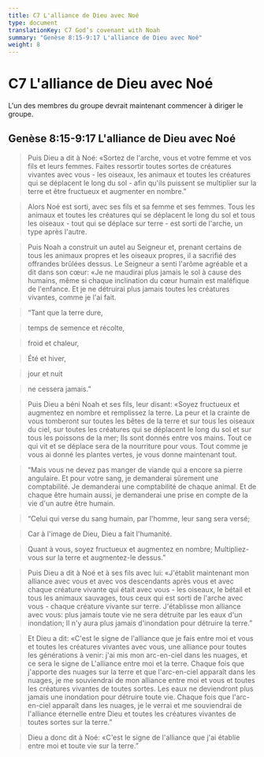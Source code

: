 ```yaml
---
title: C7 L'alliance de Dieu avec Noé
type: document
translationKey: C7 God’s covenant with Noah
summary: "Genèse 8:15-9:17 L'alliance de Dieu avec Noé"
weight: 8
---
```

# C7 L'alliance de Dieu avec Noé

L'un des membres du groupe devrait maintenant commencer à diriger le groupe.

## Genèse 8:15-9:17 L'alliance de Dieu avec Noé

>   Puis Dieu a dit à Noé: «Sortez de l'arche, vous et votre femme et vos fils et leurs femmes. Faites ressortir toutes sortes de créatures vivantes avec vous - les oiseaux, les animaux et toutes les créatures qui se déplacent le long du sol - afin qu'ils puissent se multiplier sur la terre et être fructueux et augmenter en nombre.”

>   Alors Noé est sorti, avec ses fils et sa femme et ses femmes. Tous les animaux et toutes les créatures qui se déplacent le long du sol et tous les oiseaux - tout qui se déplace sur terre - est sorti de l'arche, un type après l'autre.

>   Puis Noah a construit un autel au Seigneur et, prenant certains de tous les animaux propres et les oiseaux propres, il a sacrifié des offrandes brûlées dessus. Le Seigneur a senti l'arôme agréable et a dit dans son cœur: «Je ne maudirai plus jamais le sol à cause des humains, même si chaque inclination du cœur humain est maléfique de l'enfance. Et je ne détruirai plus jamais toutes les créatures vivantes, comme je l'ai fait.

>   “Tant que la terre dure,

>   temps de semence et récolte,

>   froid et chaleur,

>   Été et hiver,

>   jour et nuit

>   ne cessera jamais.”

>   Puis Dieu a béni Noah et ses fils, leur disant: «Soyez fructueux et augmentez en nombre et remplissez la terre. La peur et la crainte de vous tomberont sur toutes les bêtes de la terre et sur tous les oiseaux du ciel, sur toutes les créatures qui se déplacent le long du sol et sur tous les poissons de la mer; Ils sont donnés entre vos mains. Tout ce qui vit et se déplace sera de la nourriture pour vous. Tout comme je vous ai donné les plantes vertes, je vous donne maintenant tout.

>   “Mais vous ne devez pas manger de viande qui a encore sa pierre angulaire. Et pour votre sang, je demanderai sûrement une comptabilité. Je demanderai une comptabilité de chaque animal. Et de chaque être humain aussi, je demanderai une prise en compte de la vie d'un autre être humain.

>   “Celui qui verse du sang humain, par l'homme, leur sang sera versé;

>   Car à l'image de Dieu, Dieu a fait l'humanité.

>   Quant à vous, soyez fructueux et augmentez en nombre; Multipliez-vous sur la terre et augmentez-le dessus.”

>   Puis Dieu a dit à Noé et à ses fils avec lui: «J'établit maintenant mon alliance avec vous et avec vos descendants après vous et avec chaque créature vivante qui était avec vous - les oiseaux, le bétail et tous les animaux sauvages, tous ceux qui est sorti de l'arche avec vous - chaque créature vivante sur terre. J'établisse mon alliance avec vous: plus jamais toute vie ne sera détruite par les eaux d'un inondation; Il n'y aura plus jamais d'inondation pour détruire la terre.”

>   Et Dieu a dit: «C'est le signe de l'alliance que je fais entre moi et vous et toutes les créatures vivantes avec vous, une alliance pour toutes les générations à venir: j'ai mis mon arc-en-ciel dans les nuages, et ce sera le signe de L'alliance entre moi et la terre. Chaque fois que j'apporte des nuages ​​sur la terre et que l'arc-en-ciel apparaît dans les nuages, je me souviendrai de mon alliance entre moi et vous et toutes les créatures vivantes de toutes sortes. Les eaux ne deviendront plus jamais une inondation pour détruire toute vie. Chaque fois que l'arc-en-ciel apparaît dans les nuages, je le verrai et me souviendrai de l'alliance éternelle entre Dieu et toutes les créatures vivantes de toutes sortes sur la terre.”

>   Dieu a donc dit à Noé: «C'est le signe de l'alliance que j'ai établie entre moi et toute vie sur la terre.”

